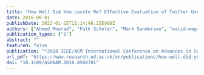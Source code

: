 ```yaml
---
title: "How Well Did You Locate Me? Effective Evaluation of Twitter User Geolocation"
date: 2018-08-01
publishDate: 2022-01-25T11:14:46.255980Z
authors: ["Ahmed Mourad", "Falk Scholer", "Mark Sanderson", "walid-magdy"]
publication_types: ["1"]
abstract: ""
featured: false
publication: "*2018 IEEE/ACM International Conference on Advances in Social Networks Analysis and Mining (ASONAM)*"
url_pdf: "https://www.research.ed.ac.uk/en/publications/how-well-did-you-locate-me-effective-evaluation-of-twitter-user-g"
doi: "10.1109/ASONAM.2018.8508701"
---
```


